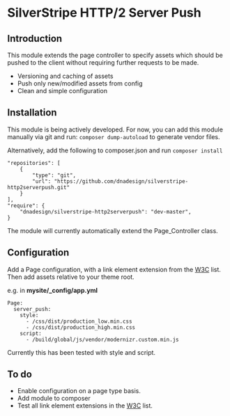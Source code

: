 # SilverStripe HTTP/2 Server Push

## Introduction

This module extends the page controller to specify assets which should
be pushed to the client without requiring further requests to be made. 

* Versioning and caching of assets
* Push only new/modified assets from config
* Clean and simple configuration

## Installation

This module is being actively developed. For now, you can add this module
 manually via git and run: `composer dump-autoload` to generate vendor files.

Alternatively, add the following to composer.json and run `composer install`

    "repositories": [
        {
            "type": "git",
            "url": "https://github.com/dnadesign/silverstripe-http2serverpush.git"
        }
    ],
    "require": {
        "dnadesign/silverstripe-http2serverpush": "dev-master",
    }

The module will currently automatically extend the Page_Controller
class.

## Configuration

Add a Page configuration, with a link element extension from the [W3C] list. Then
add assets relative to your theme root.

e.g. in **mysite/_config/app.yml**

    Page:
      server_push:
        style:
          - /css/dist/production_low.min.css
          - /css/dist/production_high.min.css
        script:
          - /build/global/js/vendor/modernizr.custom.min.js

Currently this has been tested with style and script.

## To do
* Enable configuration on a page type basis.
* Add module to composer
* Test all link element extensions in the [W3C] list.

[W3C]: https://w3c.github.io/preload/#link-element-interface-extensions#x3.2-link-element-extensions
